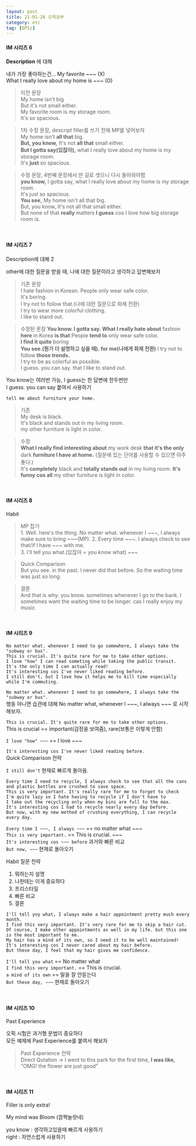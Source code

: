 ```yaml
---
layout: post
title: 21-01-26 오픽공부
category: etc
tag: [OPIc]
---
```


#### IM 시리즈 6

**Description** 에 대해  

내가 가장 좋아하는건... My favorite ~~~ (X)  
What I really love about my home is ~~~ (O)


> 이전 문장  
My home isn't big  
But it's not small either.  
My favorite room is my storage room.  
It's so spacious.  


> 1차 수정 문장, descript filler를 쓰기 전에 MP를 넣어보자    
My home isn't **all that** big.   
**But, you know,** It's not **all that** small either.  
**But I gotta say(있잖아),** what I really love about my home is my storage room.  
It's **just** so spacious.  

> 수정 문장, 4번째 문장에서 딴 길로 샛으니 다시 돌아와야함  
**you know,** I gotta say, what I really love about my home is my storage room.  
It's just so spacious.  
**You see,** My home isn't all that big.  
But, you know, It's not all that small either.  
But none of that **really** matters **I guess** cos I love how big storage room is. 

<br>

#### IM 시리즈 7  
Description에 대해 2  

other에 대한 질문을 받을 때, 나에 대한 질문이라고 생각하고 답변해보자  

> 기존 문장  
I hate fashion in Korean. People only wear safe color.  
It's boring.  
I try not to follow that.(나에 대한 질문으로 화제 전환)  
I try to wear more colorful clothing.  
I like to stand out.  

> 수정된 문장
**You know. I gotta say. What I really hate about** fashion **here** in Korea **is that** People **tend to** only wear safe color.  
**I find it quite** boring  
**You see.(뭔가 더 설명하고 싶을 때). for me(나에게 화제 전환)** I try not to follow **those trends.**  
I try to be as colorful as possible.  
I guess. you can say. that I like to stand out.  

You know는 여러번 가능, I guess는 한 답변에 한두번만  
I guess. you can say 붙여서 사용하기  

`tell me about furniture your home.`  

> 기존  
My desk is black.  
It's black and stands out in my living room.  
my other furniture is light in color.

> 수정  
**What I really find interesting about** my work desk **that it's the only** dark **furniture I have at home.**  (질문에 있는 단어를 사용할 수 있으면 아주 좋다.)  
It's **completely** black and **totally stands out** in my living room.
**It's funny cos all** my other furniture is light in color.

<br>

#### IM 시리즈 8

Habit  

> MP 잡기  
    1. Well. here's the thing. No matter what. whenever I ~~~, I always make sure to bring ~~~(MP).
    2. Every time ~~~. I always check to see that/if I have ~~~ with me.  
    3. I'll tell you what.(있잖아 = you know what) ~~~  


> Quick Comparison  
But you see. in the past. I never did that before. So the waiting time was just so long.  


> 결론  
And that is why. you know. sometimes whenever I go to the bank. I sometimes want the waiting time to be longer. cas I really enjoy my music  

<br>  


#### IM 시리즈 9  
```
No matter what. whenever I need to go somewhere, I always take the "subway or bus".  
This is crucial. It's quite rare for me to take other options.  
I love "how" I can read someting while taking the public transit.  
It's the only time I can actually read!  
It's interesting cos I've never liked reading before.  
I still don't, but I love how it helps me to kill time especially while I'm commuting.  
```

`No matter what. whenever I need to go somewhere, I always take the "subway or bus".`  
행동 아니면 습관에 대해 No matter what, whenever I ~~~, I always ~~~ 로 시작해보자.  

`This is crucial. It's quite rare for me to take other options.`  
This is crucial == important(감정을 보여줌), rare(보통은 이렇게 안함)  

`I love "how" ~~~`  == I love ~~~   

`It's interesting cos I've never liked reading before.`  
Quick Comparison 전략

`I still don't` 현재로 빠르게 돌아옴.  


```
Every time I need to recycle, I always check to see that all the cans and plastic bottles are crushed to save space.  
This is very important. It's really rare for me to forget to check
I'm quite lazy so I hate having to recycle if I don't have to
I take out the recycling only when my bins are full to the max.
It's interesting cos I had to recycle nearly every day before.  
But now, with my new method of crushing everything, I can recycle every day.
```

`Every time I ~~~, I always ~~~` == no matter what ~~~  
`This is very important.` == This is crucial. ~~~   
`It's interesting cos ~~~ before` 과거와 빠른 비교  
`But now, ~~~` 현재로 돌아오기  

Habit 질문 전략  
1. 뭐하는지 설명
1. 나한테는 이게 중요하다  
1. 프리스타일  
1. 빠른 비교
1. 결론  



```
I'll tell yoy what, I always make a hair appointment pretty much every month.  
I find this very important. It's very rare for me to skip a hair cut.  
Of course, I make other appointments as well in my life. but this one is the most important to me.  
My hair has a mind of its own, so I need it to be well maintained!  
It's interesting cos I never cared about my hair before.   
But these day, I feel that my hair gives me confidence.  
```


`I'll tell you what` == No matter what  
`I find this very important.`  == This is crucial.  
`a mind of its own` == 말을 잘 안듣는다  
`But these day, ~~~` 현재로 돌아오기  

<br>

#### IM 시리즈 10  

Past Experience  

오픽 시험은 과거형 문법이 중요하다  
모든 예제에 Past Experience를 붙여서 해보자  

>Past Experience 전략  
Direct Qutation -> I went to this park for the first time, **I was like,** "OMG! the flower are just good"  

<br>

#### IM 시리즈 11

Filler is only extra!  

My mind was Bloom (깜짝놀랏네)  

you know : 생각하고있을때 빠르게 사용하기  
right : 자연스럽게 사용하기  


